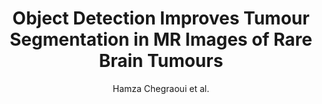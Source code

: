 ---
cat: gaia
subcat: brainomics
bestof: false
author: Hamza Chegraoui et al.
title: Object Detection Improves Tumour Segmentation in MR Images of Rare Brain Tumours
journal: Cancers
year: 2021
type: article
url: https -//www.mdpi.com/2072-6694/13/23/6113
doi: 10.3390/cancers13236113
---